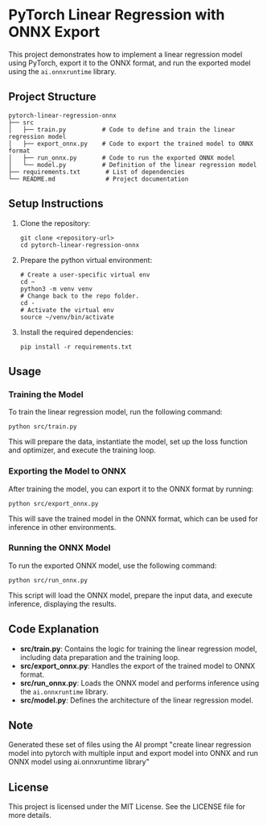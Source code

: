 # PyTorch Linear Regression with ONNX Export

This project demonstrates how to implement a linear regression model using PyTorch, export it to the ONNX format, and run the exported model using the `ai.onnxruntime` library.

## Project Structure

```
pytorch-linear-regression-onnx
├── src
│   ├── train.py          # Code to define and train the linear regression model
│   ├── export_onnx.py    # Code to export the trained model to ONNX format
│   ├── run_onnx.py       # Code to run the exported ONNX model
│   └── model.py          # Definition of the linear regression model
├── requirements.txt       # List of dependencies
└── README.md              # Project documentation
```

## Setup Instructions

1. Clone the repository:
   ```
   git clone <repository-url>
   cd pytorch-linear-regression-onnx
   ```
2. Prepare the python virtual environment:
   ```
   # Create a user-specific virtual env
   cd ~
   python3 -m venv venv
   # Change back to the repo folder.
   cd -
   # Activate the virtual env
   source ~/venv/bin/activate
   ```
   
3. Install the required dependencies:
   ```
   pip install -r requirements.txt
   ```

## Usage

### Training the Model

To train the linear regression model, run the following command:
```
python src/train.py
```
This will prepare the data, instantiate the model, set up the loss function and optimizer, and execute the training loop.

### Exporting the Model to ONNX

After training the model, you can export it to the ONNX format by running:
```
python src/export_onnx.py
```
This will save the trained model in the ONNX format, which can be used for inference in other environments.

### Running the ONNX Model

To run the exported ONNX model, use the following command:
```
python src/run_onnx.py
```
This script will load the ONNX model, prepare the input data, and execute inference, displaying the results.

## Code Explanation

- **src/train.py**: Contains the logic for training the linear regression model, including data preparation and the training loop.
- **src/export_onnx.py**: Handles the export of the trained model to ONNX format.
- **src/run_onnx.py**: Loads the ONNX model and performs inference using the `ai.onnxruntime` library.
- **src/model.py**: Defines the architecture of the linear regression model.

## Note
Generated these set of files using the AI prompt "create linear regression model into pytorch with multiple input and export model into ONNX and run ONNX model using ai.onnxruntime library"

## License

This project is licensed under the MIT License. See the LICENSE file for more details.
